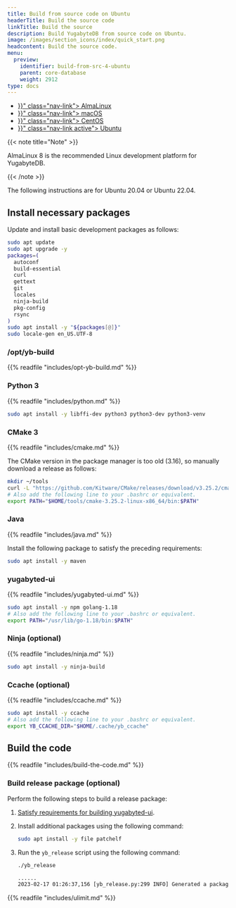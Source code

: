 ```yaml
---
title: Build from source code on Ubuntu
headerTitle: Build the source code
linkTitle: Build the source
description: Build YugabyteDB from source code on Ubuntu.
image: /images/section_icons/index/quick_start.png
headcontent: Build the source code.
menu:
  preview:
    identifier: build-from-src-4-ubuntu
    parent: core-database
    weight: 2912
type: docs
---
```


<ul class="nav nav-tabs-alt nav-tabs-yb">

  <li >
    <a href="{{< relref "./build-from-src-almalinux.md" >}}" class="nav-link">
      <i class="fa-brands fa-linux" aria-hidden="true"></i>
      AlmaLinux
    </a>
  </li>

  <li >
    <a href="{{< relref "./build-from-src-macos.md" >}}" class="nav-link">
      <i class="fa-brands fa-apple" aria-hidden="true"></i>
      macOS
    </a>
  </li>

  <li >
    <a href="{{< relref "./build-from-src-centos.md" >}}" class="nav-link">
      <i class="fa-brands fa-linux" aria-hidden="true"></i>
      CentOS
    </a>
  </li>

  <li >
    <a href="{{< relref "./build-from-src-ubuntu.md" >}}" class="nav-link active">
      <i class="fa-brands fa-linux" aria-hidden="true"></i>
      Ubuntu
    </a>
  </li>

</ul>

{{< note title="Note" >}}

AlmaLinux 8 is the recommended Linux development platform for YugabyteDB.

{{< /note >}}

The following instructions are for Ubuntu 20.04 or Ubuntu 22.04.

## Install necessary packages

Update and install basic development packages as follows:

```sh
sudo apt update
sudo apt upgrade -y
packages=(
  autoconf
  build-essential
  curl
  gettext
  git
  locales
  ninja-build
  pkg-config
  rsync
)
sudo apt install -y "${packages[@]}"
sudo locale-gen en_US.UTF-8
```

### /opt/yb-build

{{% readfile "includes/opt-yb-build.md" %}}

### Python 3

{{% readfile "includes/python.md" %}}

```sh
sudo apt install -y libffi-dev python3 python3-dev python3-venv
```

### CMake 3

{{% readfile "includes/cmake.md" %}}

The CMake version in the package manager is too old (3.16), so manually download a release as follows:

```sh
mkdir ~/tools
curl -L "https://github.com/Kitware/CMake/releases/download/v3.25.2/cmake-3.25.2-linux-x86_64.tar.gz" | tar xzC ~/tools
# Also add the following line to your .bashrc or equivalent.
export PATH="$HOME/tools/cmake-3.25.2-linux-x86_64/bin:$PATH"
```

### Java

{{% readfile "includes/java.md" %}}

Install the following package to satisfy the preceding requirements:

```sh
sudo apt install -y maven
```

### yugabyted-ui

{{% readfile "includes/yugabyted-ui.md" %}}

```sh
sudo apt install -y npm golang-1.18
# Also add the following line to your .bashrc or equivalent.
export PATH="/usr/lib/go-1.18/bin:$PATH"
```

### Ninja (optional)

{{% readfile "includes/ninja.md" %}}

```sh
sudo apt install -y ninja-build
```

### Ccache (optional)

{{% readfile "includes/ccache.md" %}}

```sh
sudo apt install -y ccache
# Also add the following line to your .bashrc or equivalent.
export YB_CCACHE_DIR="$HOME/.cache/yb_ccache"
```

## Build the code

{{% readfile "includes/build-the-code.md" %}}

### Build release package (optional)

Perform the following steps to build a release package:

1. [Satisfy requirements for building yugabyted-ui](#yugabyted-ui).
1. Install additional packages using the following command:

   ```sh
   sudo apt install -y file patchelf
   ```

1. Run the `yb_release` script using the following command:

   ```sh
   ./yb_release
   ```

   ```output.sh
   ......
   2023-02-17 01:26:37,156 [yb_release.py:299 INFO] Generated a package at '/home/user/code/yugabyte-db/build/yugabyte-2.17.2.0-ede2a2619ea8470064a5a2c0d7fa510dbee3ce81-release-clang15-ubuntu20-x86_64.tar.gz'
   ```

{{% readfile "includes/ulimit.md" %}}
